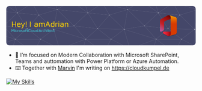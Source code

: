 ![Header](./github-header-image.png)

- 🔬 I’m focused on Modern Collaboration with Microsoft SharePoint, Teams and auttomation with Power Platform or Azure Automation.
- ⌨️ Together with [Marvin](https://github.com/MarvinBangert) I'm writing on https://cloudkumpel.de

[![My Skills](https://skillicons.dev/icons?i=powershell,vscode,azure,md,github,arduino,raspberrypi,docker)](https://skillicons.dev)


<!--
**get-adr/get-adr** is a ✨ _special_ ✨ repository because its `README.md` (this file) appears on your GitHub profile.

Here are some ideas to get you started:

- 🔭 I’m currently working on ...
- 🌱 I’m currently learning ...
- 👯 I’m looking to collaborate on ...
- 🤔 I’m looking for help with ...
- 💬 Ask me about ...
- 📫 How to reach me: ...
- 😄 Pronouns: ...
- ⚡ Fun fact: ...
-->
